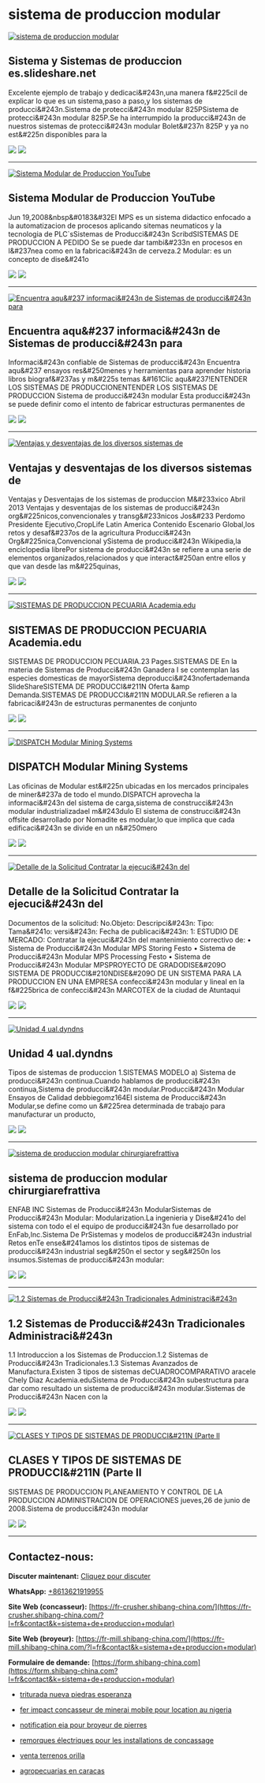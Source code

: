 # sistema de produccion modular

<a href="https://swt.shibang-china.com/?l=fr&img&k=sistema+de+produccion+modular" target="_blank">![sistema de produccion modular](http://static.shibang-china.com/all-800x300/603.jpg)</a>

## Sistema y Sistemas de produccion es.slideshare.net
Excelente ejemplo de trabajo y dedicaci&#243n,una manera f&#225cil de explicar lo que es un sistema,paso a paso,y los sistemas de producci&#243n.Sistema de protecci&#243n modular 825PSistema de protecci&#243n modular 825P.Se ha interrumpido la producci&#243n de nuestros sistemas de protecci&#243n modular Bolet&#237n 825P y ya no est&#225n disponibles para la


<a href="https://whatsapp.shibangsoft.com/WhatsApp.php" target="_blank" title="WhatsApp">![](http://static.shibang-china.com/icon/whatsapp.png)</a> <a href="https://swt.shibang-china.com/?l=fr&icon&k=sistema+de+produccion+modular" target="_blank">![](http://static.shibang-china.com/icon/chat-fr.png)</a>

---

<a href="https://swt.shibang-china.com/?l=fr&img&k=sistema+de+produccion+modular" target="_blank">![Sistema Modular de Produccion YouTube](http://static.shibang-china.com/all-800x300/1097.jpg)</a>

## Sistema Modular de Produccion YouTube
Jun 19,2008&nbsp&#0183&#32El MPS es un sistema didactico enfocado a la automatizacion de procesos aplicando sitemas neumaticos y la tecnologia de PLC`sSistemas de Producci&#243n ScribdSISTEMAS DE PRODUCCION A PEDIDO Se se puede dar tambi&#233n en procesos en l&#237nea como en la fabricaci&#243n de cerveza.2 Modular: es un concepto de dise&#241o


<a href="https://whatsapp.shibangsoft.com/WhatsApp.php" target="_blank" title="WhatsApp">![](http://static.shibang-china.com/icon/whatsapp.png)</a> <a href="https://swt.shibang-china.com/?l=fr&icon&k=sistema+de+produccion+modular" target="_blank">![](http://static.shibang-china.com/icon/chat-fr.png)</a>

---

<a href="https://swt.shibang-china.com/?l=fr&img&k=sistema+de+produccion+modular" target="_blank">![Encuentra aqu&#237 informaci&#243n de Sistemas de producci&#243n para](http://static.shibang-china.com/all-800x300/827.jpg)</a>

## Encuentra aqu&#237 informaci&#243n de Sistemas de producci&#243n para
Informaci&#243n confiable de Sistemas de producci&#243n Encuentra aqu&#237 ensayos res&#250menes y herramientas para aprender historia libros biograf&#237as y m&#225s temas &#161Clic aqu&#237!ENTENDER LOS SISTEMAS DE PRODUCCIONENTENDER LOS SISTEMAS DE PRODUCCION Sistema de producci&#243n modular Esta producci&#243n se puede definir como el intento de fabricar estructuras permanentes de


<a href="https://whatsapp.shibangsoft.com/WhatsApp.php" target="_blank" title="WhatsApp">![](http://static.shibang-china.com/icon/whatsapp.png)</a> <a href="https://swt.shibang-china.com/?l=fr&icon&k=sistema+de+produccion+modular" target="_blank">![](http://static.shibang-china.com/icon/chat-fr.png)</a>

---

<a href="https://swt.shibang-china.com/?l=fr&img&k=sistema+de+produccion+modular" target="_blank">![Ventajas y desventajas de los diversos sistemas de](http://static.shibang-china.com/all-800x300/758.jpg)</a>

## Ventajas y desventajas de los diversos sistemas de
Ventajas y Desventajas de los sistemas de produccion M&#233xico Abril 2013 Ventajas y desventajas de los sistemas de producci&#243n org&#225nicos,convencionales y transg&#233nicos Jos&#233 Perdomo Presidente Ejecutivo,CropLife Latin America Contenido Escenario Global,los retos y desaf&#237os de la agricultura Producci&#243n Org&#225nica,Convencional ySistema de producci&#243n Wikipedia,la enciclopedia librePor sistema de producci&#243n se refiere a una serie de elementos organizados,relacionados y que interact&#250an entre ellos y que van desde las m&#225quinas,


<a href="https://whatsapp.shibangsoft.com/WhatsApp.php" target="_blank" title="WhatsApp">![](http://static.shibang-china.com/icon/whatsapp.png)</a> <a href="https://swt.shibang-china.com/?l=fr&icon&k=sistema+de+produccion+modular" target="_blank">![](http://static.shibang-china.com/icon/chat-fr.png)</a>

---

<a href="https://swt.shibang-china.com/?l=fr&img&k=sistema+de+produccion+modular" target="_blank">![SISTEMAS DE PRODUCCION PECUARIA Academia.edu](http://static.shibang-china.com/all-800x300/1471.jpg)</a>

## SISTEMAS DE PRODUCCION PECUARIA Academia.edu
SISTEMAS DE PRODUCCION PECUARIA.23 Pages.SISTEMAS DE En la materia de Sistemas de Producci&#243n Ganadera I se contemplan las especies domesticas de mayorSistema deproducci&#243nofertademanda SlideShareSISTEMA DE PRODUCCI&#211N Oferta &amp Demanda.SISTEMAS DE PRODUCCI&#211N MODULAR.Se refieren a la fabricaci&#243n de estructuras permanentes de conjunto


<a href="https://whatsapp.shibangsoft.com/WhatsApp.php" target="_blank" title="WhatsApp">![](http://static.shibang-china.com/icon/whatsapp.png)</a> <a href="https://swt.shibang-china.com/?l=fr&icon&k=sistema+de+produccion+modular" target="_blank">![](http://static.shibang-china.com/icon/chat-fr.png)</a>

---

<a href="https://swt.shibang-china.com/?l=fr&img&k=sistema+de+produccion+modular" target="_blank">![DISPATCH Modular Mining Systems](http://static.shibang-china.com/all-800x300/409.jpg)</a>

## DISPATCH Modular Mining Systems
Las oficinas de Modular est&#225n ubicadas en los mercados principales de miner&#237a de todo el mundo.DISPATCH aprovecha la informaci&#243n del sistema de carga,sistema de construcci&#243n modular industrializadael m&#243dulo El sistema de construcci&#243n offsite desarrollado por Nomadite es modular,lo que implica que cada edificaci&#243n se divide en un n&#250mero


<a href="https://whatsapp.shibangsoft.com/WhatsApp.php" target="_blank" title="WhatsApp">![](http://static.shibang-china.com/icon/whatsapp.png)</a> <a href="https://swt.shibang-china.com/?l=fr&icon&k=sistema+de+produccion+modular" target="_blank">![](http://static.shibang-china.com/icon/chat-fr.png)</a>

---

<a href="https://swt.shibang-china.com/?l=fr&img&k=sistema+de+produccion+modular" target="_blank">![Detalle de la Solicitud Contratar la ejecuci&#243n del](http://static.shibang-china.com/all-800x300/1114.jpg)</a>

## Detalle de la Solicitud Contratar la ejecuci&#243n del
Documentos de la solicitud: No.Objeto: Descripci&#243n: Tipo: Tama&#241o: versi&#243n: Fecha de publicaci&#243n: 1: ESTUDIO DE MERCADO: Contratar la ejecuci&#243n del mantenimiento correctivo de: • Sistema de Producci&#243n Modular MPS Storing Festo • Sistema de Producci&#243n Modular MPS Processing Festo • Sistema de Producci&#243n Modular MPSPROYECTO DE GRADODISE&#209O SISTEMA DE PRODUCCI&#210NDISE&#209O DE UN SISTEMA PARA LA PRODUCCION EN UNA EMPRESA confecci&#243n modular y lineal en la f&#225brica de confecci&#243n MARCOTEX de la ciudad de Atuntaqui


<a href="https://whatsapp.shibangsoft.com/WhatsApp.php" target="_blank" title="WhatsApp">![](http://static.shibang-china.com/icon/whatsapp.png)</a> <a href="https://swt.shibang-china.com/?l=fr&icon&k=sistema+de+produccion+modular" target="_blank">![](http://static.shibang-china.com/icon/chat-fr.png)</a>

---

<a href="https://swt.shibang-china.com/?l=fr&img&k=sistema+de+produccion+modular" target="_blank">![Unidad 4 ual.dyndns](http://static.shibang-china.com/all-800x300/836.jpg)</a>

## Unidad 4 ual.dyndns
Tipos de sistemas de produccion 1.SISTEMAS MODELO a) Sistema de producci&#243n continua.Cuando hablamos de producci&#243n continua,Sistema de producci&#243n modular.Producci&#243n Modular Ensayos de Calidad debbiegomz164El sistema de Producci&#243n Modular,se define como un &#225rea determinada de trabajo para manufacturar un producto,


<a href="https://whatsapp.shibangsoft.com/WhatsApp.php" target="_blank" title="WhatsApp">![](http://static.shibang-china.com/icon/whatsapp.png)</a> <a href="https://swt.shibang-china.com/?l=fr&icon&k=sistema+de+produccion+modular" target="_blank">![](http://static.shibang-china.com/icon/chat-fr.png)</a>

---

<a href="https://swt.shibang-china.com/?l=fr&img&k=sistema+de+produccion+modular" target="_blank">![sistema de produccion modular chirurgiarefrattiva](http://static.shibang-china.com/all-800x300/1449.jpg)</a>

## sistema de produccion modular chirurgiarefrattiva
ENFAB INC Sistemas de Producci&#243n ModularSistemas de Producci&#243n Modular: Modularization.La ingenieria y Dise&#241o del sistema con todo el el equipo de producci&#243n fue desarrollado por EnFab,Inc.Sistema De PrSistemas y modelos de producci&#243n industrial Retos enTe ense&#241amos los distintos tipos de sistemas de producci&#243n industrial seg&#250n el sector y seg&#250n los insumos.Sistemas de producci&#243n modular:


<a href="https://whatsapp.shibangsoft.com/WhatsApp.php" target="_blank" title="WhatsApp">![](http://static.shibang-china.com/icon/whatsapp.png)</a> <a href="https://swt.shibang-china.com/?l=fr&icon&k=sistema+de+produccion+modular" target="_blank">![](http://static.shibang-china.com/icon/chat-fr.png)</a>

---

<a href="https://swt.shibang-china.com/?l=fr&img&k=sistema+de+produccion+modular" target="_blank">![1.2 Sistemas de Producci&#243n Tradicionales Administraci&#243n](http://static.shibang-china.com/all-800x300/567.jpg)</a>

## 1.2 Sistemas de Producci&#243n Tradicionales Administraci&#243n
1.1 Introduccion a los Sistemas de Produccion.1.2 Sistemas de Producci&#243n Tradicionales.1.3 Sistemas Avanzados de Manufactura.Existen 3 tipos de sistemas deCUADROCOMPARATIVO aracele Chely Diaz Academia.eduSistema de Producci&#243n subestructura para dar como resultado un sistema de producci&#243n modular.Sistemas de Producci&#243n Nacen con la


<a href="https://whatsapp.shibangsoft.com/WhatsApp.php" target="_blank" title="WhatsApp">![](http://static.shibang-china.com/icon/whatsapp.png)</a> <a href="https://swt.shibang-china.com/?l=fr&icon&k=sistema+de+produccion+modular" target="_blank">![](http://static.shibang-china.com/icon/chat-fr.png)</a>

---

<a href="https://swt.shibang-china.com/?l=fr&img&k=sistema+de+produccion+modular" target="_blank">![CLASES Y TIPOS DE SISTEMAS DE PRODUCCI&#211N (Parte II](http://static.shibang-china.com/all-800x300/1083.jpg)</a>

## CLASES Y TIPOS DE SISTEMAS DE PRODUCCI&#211N (Parte II
SISTEMAS DE PRODUCCION PLANEAMIENTO Y CONTROL DE LA PRODUCCION ADMINISTRACION DE OPERACIONES jueves,26 de junio de 2008.Sistema de producci&#243n modular

<a href="https://whatsapp.shibangsoft.com/WhatsApp.php" target="_blank" title="WhatsApp">![](http://static.shibang-china.com/icon/whatsapp.png)</a> <a href="https://swt.shibang-china.com/?l=fr&icon&k=sistema+de+produccion+modular" target="_blank">![](http://static.shibang-china.com/icon/chat-fr.png)</a>

---
## Contactez-nous:

**Discuter maintenant:** [Cliquez pour discuter](https://swt.shibang-china.com?l=fr&contact&k=sistema+de+produccion+modular)

**WhatsApp:**  [+8613621919955](https://whatsapp.shibangsoft.com/WhatsApp.php)

**Site Web (concasseur):** [https://fr-crusher.shibang-china.com/](https://fr-crusher.shibang-china.com/?l=fr&contact&k=sistema+de+produccion+modular)

**Site Web (broyeur):** [https://fr-mill.shibang-china.com/](https://fr-mill.shibang-china.com/?l=fr&contact&k=sistema+de+produccion+modular)

**Formulaire de demande:** [https://form.shibang-china.com](https://form.shibang-china.com?l=fr&contact&k=sistema+de+produccion+modular)

* [triturada nueva piedras esperanza](../64/triturada%20nueva%20piedras%20esperanza.md)

* [fer impact concasseur de minerai mobile pour location au nigeria](../65/fer%20impact%20concasseur%20de%20minerai%20mobile%20pour%20location%20au%20nigeria.md)

* [notification eia pour broyeur de pierres](../62/notification%20eia%20pour%20broyeur%20de%20pierres.md)

* [remorques électriques pour les installations de concassage](../65/remorques%20%C3%A9lectriques%20pour%20les%20installations%20de%20concassage.md)

* [venta terrenos orilla](../65/venta%20terrenos%20orilla.md)

* [agropecuarias en caracas](../64/agropecuarias%20en%20caracas.md)